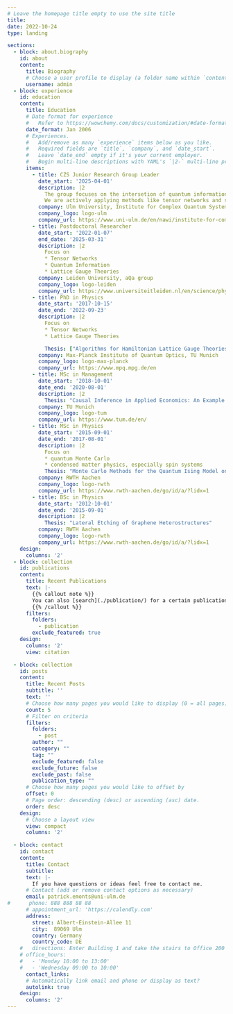 ```yaml
---
# Leave the homepage title empty to use the site title
title:
date: 2022-10-24
type: landing

sections:
  - block: about.biography
    id: about
    content:
      title: Biography
      # Choose a user profile to display (a folder name within `content/authors/`)
      username: admin
  - block: experience
    id: education
    content:
      title: Education
      # Date format for experience
      #   Refer to https://wowchemy.com/docs/customization/#date-format
      date_format: Jan 2006
      # Experiences.
      #   Add/remove as many `experience` items below as you like.
      #   Required fields are `title`, `company`, and `date_start`.
      #   Leave `date_end` empty if it's your current employer.
      #   Begin multi-line descriptions with YAML's `|2-` multi-line prefix.
      items:
        - title: CZS Junior Research Group Leader
          date_start: '2025-04-01' 
          description: |2
            The group focuses on the intersetion of quantum information and quantum many-body physics.
            We are actively applying methods like tensor networks and semi-definite programming to problems ranging from lattice gauge theories to topological data analysis.
          company: Ulm University, Institute for Complex Quantum Systems
          company_logo: logo-ulm
          company_url: https://www.uni-ulm.de/en/nawi/institute-for-complex-quantum-systems/welcome/
        - title: Postdoctoral Researcher
          date_start: '2022-01-07' 
          end_date: '2025-03-31' 
          description: |2
            Focus on 
            * Tensor Networks
            * Quantum Information
            * Lattice Gauge Theories
          company: Leiden University, aQa group
          company_logo: logo-leiden
          company_url: https://www.universiteitleiden.nl/en/science/physics
        - title: PhD in Physics
          date_start: '2017-10-15'
          date_end: '2022-09-23'
          description: |2
            Focus on 
            * Tensor Networks
            * Lattice Gauge Theories

            Thesis: ["Algorithms for Hamiltonian Lattice Gauge Theories"](https://mediatum.ub.tum.de/1657413)
          company: Max-Planck Institute of Quantum Optics, TU Munich
          company_logo: logo-max-planck
          company_url: https://www.mpq.mpg.de/en
        - title: MSc in Management
          date_start: '2018-10-01'
          date_end: '2020-08-01'
          description: |2
            Thesis: "Causal Inference in Applied Economics: An Example of Naming Strategies in German Food Processing"
          company: TU Munich
          company_logo: logo-tum
          company_url: https://www.tum.de/en/ 
        - title: MSc in Physics
          date_start: '2015-09-01'
          date_end: '2017-08-01'
          description: |2
            Focus on
            * quantum Monte Carlo
            * condensed matter physics, especially spin systems
            Thesis: "Monte Carlo Methods for the Quantum Ising Model on Frustrated Lattices"
          company: RWTH Aachen
          company_logo: logo-rwth
          company_url: https://www.rwth-aachen.de/go/id/a/?lidx=1
        - title: BSc in Physics
          date_start: '2012-10-01'
          date_end: '2015-09-01'
          description: |2
            Thesis: "Lateral Etching of Graphene Heterostructures"
          company: RWTH Aachen
          company_logo: logo-rwth
          company_url: https://www.rwth-aachen.de/go/id/a/?lidx=1
    design:
      columns: '2'
  - block: collection
    id: publications
    content:
      title: Recent Publications
      text: |-
        {{% callout note %}}
        You can also [search](./publication/) for a certain publication
        {{% /callout %}}
      filters:
        folders:
          - publication
        exclude_featured: true
    design:
      columns: '2'
      view: citation

  - block: collection
    id: posts
    content:
      title: Recent Posts
      subtitle: ''
      text: ''
      # Choose how many pages you would like to display (0 = all pages)
      count: 5
      # Filter on criteria
      filters:
        folders:
          - post
        author: ""
        category: ""
        tag: ""
        exclude_featured: false
        exclude_future: false
        exclude_past: false
        publication_type: ""
      # Choose how many pages you would like to offset by
      offset: 0
      # Page order: descending (desc) or ascending (asc) date.
      order: desc
    design:
      # Choose a layout view
      view: compact
      columns: '2'

  - block: contact
    id: contact
    content:
      title: Contact
      subtitle:
      text: |-
        If you have questions or ideas feel free to contact me.
      # Contact (add or remove contact options as necessary)
      email: patrick.emonts@uni-ulm.de
#      phone: 888 888 88 88
      # appointment_url: 'https://calendly.com'
      address:
        street: Albert-Einstein-Allee 11
        city:  89069 Ulm
        country: Germany
        country_code: DE
    #   directions: Enter Building 1 and take the stairs to Office 200 on Floor 2
    # office_hours:
    #   - 'Monday 10:00 to 13:00'
    #   - 'Wednesday 09:00 to 10:00'
      contact_links:
      # Automatically link email and phone or display as text?
      autolink: true
    design:
      columns: '2'
---
```

